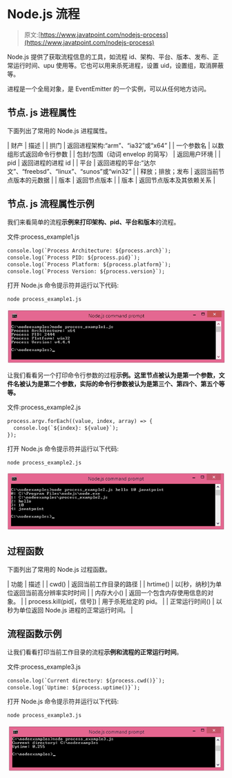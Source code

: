 # Node.js 流程

> 原文:[https://www.javatpoint.com/nodejs-process](https://www.javatpoint.com/nodejs-process)

Node.js 提供了获取流程信息的工具，如流程 id、架构、平台、版本、发布、正常运行时间、upu 使用等。它也可以用来杀死进程，设置 uid，设置组，取消屏蔽等。

进程是一个全局对象，是 EventEmitter 的一个实例，可以从任何地方访问。

## 节点. js 进程属性

下面列出了常用的 Node.js 进程属性。

| 财产 | 描述 |
| 拱门 | 返回进程架构:“arm”、“ia32”或“x64” |
| 一个参数名 | 以数组形式返回命令行参数 |
| 包封/包围（动词 envelop 的简写） | 返回用户环境 |
| pid | 返回进程的进程 id |
| 平台 | 返回进程的平台:“达尔文”、“freebsd”、“linux”、“sunos”或“win32” |
| 释放；排放；发布 | 返回当前节点版本的元数据 |
| 版本 | 返回节点版本 |
| 版本 | 返回节点版本及其依赖关系 |

## 节点. js 流程属性示例

我们来看简单的流程**示例来打印架构、pid、平台和版本**的流程。

文件:process_example1.js

```
console.log(`Process Architecture: ${process.arch}`);
console.log(`Process PID: ${process.pid}`);
console.log(`Process Platform: ${process.platform}`);
console.log(`Process Version: ${process.version}`);

```

打开 Node.js 命令提示符并运行以下代码:

```
node process_example1.js

```

![Node.js process example 2](img/7c159e66042a1b94843dcd2a82b632ed.png)

让我们看看另一个打印命令行参数的过程**示例。这里节点被认为是第一个参数，文件名被认为是第二个参数，实际的命令行参数被认为是第三个、第四个、第五个等等。**

文件:process_example2.js

```
process.argv.forEach((value, index, array) => {
  console.log(`${index}: ${value}`);
});

```

打开 Node.js 命令提示符并运行以下代码:

```
node process_example2.js

```

![Node.js process example 2](img/19e3dfa6cade74553b3099961a3f82cc.png)

## 过程函数

下面列出了常用的 Node.js 过程函数。

| 功能 | 描述 |
| cwd() | 返回当前工作目录的路径 |
| hrtime() | 以[秒，纳秒]为单位返回当前高分辨率实时时间 |
| 内存大小() | 返回一个包含内存使用信息的对象。 |
| process.kill(pid[，信号]) | 用于杀死给定的 pid。 |
| 正常运行时间() | 以秒为单位返回 Node.js 进程的正常运行时间。 |

## 流程函数示例

让我们看看打印当前工作目录的流程**示例和流程的正常运行时间**。

文件:process_example3.js

```
console.log(`Current directory: ${process.cwd()}`);
console.log(`Uptime: ${process.uptime()}`);

```

打开 Node.js 命令提示符并运行以下代码:

```
node process_example3.js

```

![Node.js process example 3](img/02d2184a154144a774ac20be93e28a2f.png)